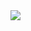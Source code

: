 <img src="https://capsule-render.vercel.app/api?type=waving&height=200&color=87cefa&text=This%20is%20Hyeonsik's%20Github&reversal=false&animation=fadeln"/>
